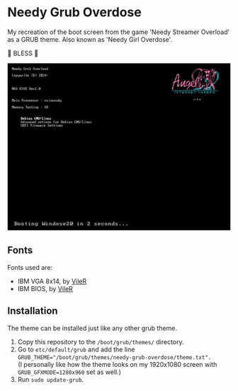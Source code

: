 # Needy Grub Overdose

My recreation of the boot screen from the game 'Needy Streamer Overload' as a GRUB theme.
Also known as 'Needy Girl Overdose'.

🙏 BLESS 🙏

![Theme preview](./preview.png)

## Fonts

Fonts used are:

- IBM VGA 8x14, by [VileR](https://int10h.org/oldschool-pc-fonts/)
- IBM BIOS, by [VileR](https://int10h.org/oldschool-pc-fonts/)

## Installation

The theme can be installed just like any other grub theme.

1. Copy this repository to the `/boot/grub/themes/` directory.
2. Go to `etc/default/grub` and add the line `GRUB_THEME="/boot/grub/themes/needy-grub-overdose/theme.txt".`  
   (I personally like how the theme looks on my 1920x1080 screen with `GRUB_GFXMODE=1280x960` set as well.)
3. Run `sudo update-grub`.
